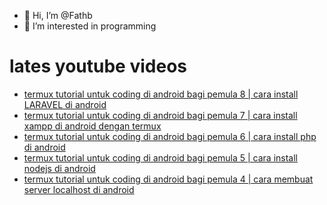 - 👋 Hi, I’m @Fathb
- 👀 I’m interested in programming

# lates youtube videos
<!-- YOUTUBE:START -->
- [termux tutorial untuk coding di android bagi pemula 8 | cara install LARAVEL di android](https://www.youtube.com/watch?v=cF40w6VTdew)
- [termux tutorial untuk coding di android bagi pemula 7 | cara install xampp di android dengan termux](https://www.youtube.com/watch?v=Blpzjs5Y190)
- [termux tutorial untuk coding di android bagi pemula 6 | cara install php di android](https://www.youtube.com/watch?v=OWcJp2w_q8U)
- [termux tutorial untuk coding di android bagi pemula 5 | cara install nodejs di android](https://www.youtube.com/watch?v=q9-93eQArqI)
- [termux tutorial untuk coding di android bagi pemula 4 | cara membuat server localhost di android](https://www.youtube.com/watch?v=gONwYJBwirU)
<!-- YOUTUBE:END -->

<!---
Fathb/Fathb is a ✨ special ✨ repository because its `README.md` (this file) appears on your GitHub profile.
You can click the Preview link to take a look at your changes.
--->
